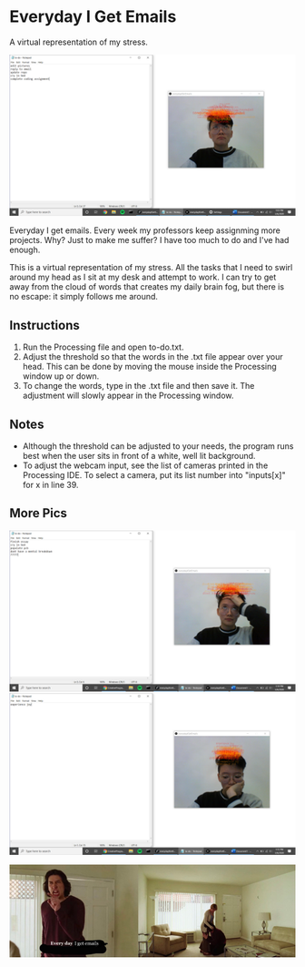 # Everyday I Get Emails
A virtual representation of my stress. 

![stress example 1](https://github.com/jmac97/Everyday-I-Get-Emails/blob/master/screenshots/pic1.png?raw=true)

Everyday I get emails. Every week my professors keep assignming more projects. Why? Just to make me suffer? I have too much to do and I've had enough. 

This is a virtual representation of my stress. All the tasks that I need to swirl around my head as I sit at my desk and attempt to work. I can try to get away from the cloud of words that creates my daily brain fog, but there is no escape: it simply follows me around. 

## Instructions
1. Run the Processing file and open to-do.txt.
2. Adjust the threshold so that the words in the .txt file appear over your head. This can be done by moving the mouse inside the Processing window up or down.
3. To change the words, type in the .txt file and then save it. The adjustment will slowly appear in the Processing window. 

## Notes
* Although the threshold can be adjusted to your needs, the program runs best when the user sits in front of a white, well lit background. 
* To adjust the webcam input, see the list of cameras printed in the Processing IDE. To select a camera, put its list number into "inputs[x]" for x in line 39.


## More Pics
![](https://github.com/jmac97/Everyday-I-Get-Emails/blob/master/screenshots/pic2.png?raw=true)
![](https://github.com/jmac97/Everyday-I-Get-Emails/blob/master/screenshots/pic3.png?raw=true)


![meme1](https://github.com/jmac97/Everyday-I-Get-Emails/blob/master/screenshots/Capture.PNG?raw=true)
